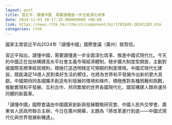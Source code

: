 ```yaml
---
layout: post
title: 習近平：讀懂中國　需要讀懂進一步全面深化改革
date: 2024-12-03 10:17:18.000000000 +08:00
link: https://news.rthk.hk/rthk/ch/component/k2/1781849-20241203.htm
categories: rthk
---
```


國家主席習近平向2024年「讀懂中國」國際會議（廣州）致賀信。

習近平指出，讀懂中國，需要讀懂進一步全面深化改革、推進中國式現代化。今天的中國正在加快構建高水平社會主義市場經濟體制，穩步擴大制度型開放，主動對接國際高標準經貿規則，積極打造透明穩定可預期的制度環境。中國式現代化建設，既能滿足14億人民對美好生活的嚮往，也將為世界和平發展作出新的更大貢獻。中國期待同各國攜手創造有利發展的環境和條件，積極應對各種困難和挑戰，推動實現和平發展、互利合作、共同繁榮的世界各國現代化，譜寫構建人類命運共同體的新篇章。

「讀懂中國」國際會議由中國國家創新與發展戰略研究會、中國人民外交學會、廣東省人民政府聯合主辦，今日在廣州開幕，主題為「將改革進行到底——中國式現代化與世界發展新機遇」。
